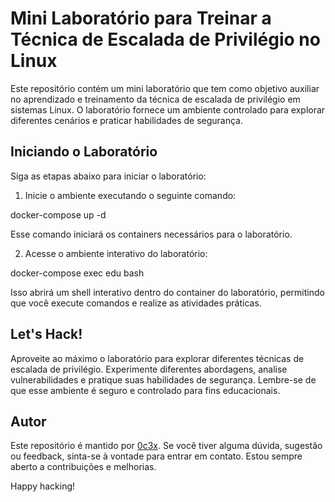 # Mini Laboratório para Treinar a Técnica de Escalada de Privilégio no Linux

Este repositório contém um mini laboratório que tem como objetivo auxiliar no aprendizado e treinamento da técnica de escalada de privilégio em sistemas Linux. O laboratório fornece um ambiente controlado para explorar diferentes cenários e praticar habilidades de segurança.

## Iniciando o Laboratório

Siga as etapas abaixo para iniciar o laboratório:

1. Inicie o ambiente executando o seguinte comando:

docker-compose up -d


Esse comando iniciará os containers necessários para o laboratório.

2. Acesse o ambiente interativo do laboratório:

docker-compose exec edu bash


Isso abrirá um shell interativo dentro do container do laboratório, permitindo que você execute comandos e realize as atividades práticas.

## Let's Hack!
Aproveite ao máximo o laboratório para explorar diferentes técnicas de escalada de privilégio. Experimente diferentes abordagens, analise vulnerabilidades e pratique suas habilidades de segurança. Lembre-se de que esse ambiente é seguro e controlado para fins educacionais.

## Autor

Este repositório é mantido por [0c3x](https://www.linkedin.com/in/ceonodot/). Se você tiver alguma dúvida, sugestão ou feedback, sinta-se à vontade para entrar em contato. Estou sempre aberto a contribuições e melhorias.

Happy hacking!
